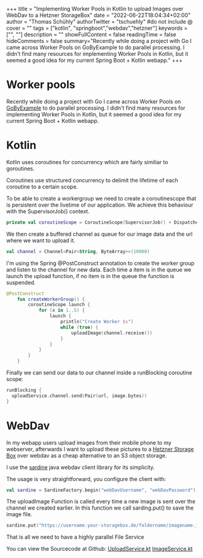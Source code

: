+++
title = "Implementing Worker Pools in Kotlin to upload Images over WebDav to a Hetzner StorageBox"
date = "2022-06-22T18:04:34+02:00"
author = "Thomas Schühly"
authorTwitter = "tschuehly" #do not include @
cover = ""
tags = ["kotlin", "springboot","webdav","hetzner"]
keywords = ["", ""]
description = ""
showFullContent = false
readingTime = false
hideComments = false
summary="Recently while doing a project with Go I came across Worker Pools on GoByExample to do parallel processing. I didn’t find many resources for implementing Worker Pools in Kotlin, but it seemed a good idea for my current Spring Boot + Kotlin webapp."
+++
# Worker pools
Recently while doing a project with Go I came across Worker Pools on [GoByExample](https://gobyexample.com/worker-pools) to do parallel processing. I didn't find many resources for implementing Worker Pools in Kotlin, but it seemed a good idea for my current Spring Boot + Kotlin webapp.

# Kotlin
Kotlin uses coroutines for concurrency which are fairly similiar to goroutines.

Coroutines use structured concurrency to delimit the lifetime of each coroutine to a certain scope.

To be able to create a workergroup we need to create a coroutinescope that is persistent over the livetime of our application. We achieve this behaviour with the SupervisorJob() context.

```kotlin
private val coroutineScope = CoroutineScope(SupervisorJob() + Dispatchers.Default)
```

We then create a buffered channel as queue for our image data and the url where we want to upload it.

```kotlin
val channel = Channel<Pair<String, ByteArray>>(10000)
```

I'm using the Spring @PostConstruct annotation to create the worker group and listen to the channel for new data.
Each time a item is in the queue we launch the upload function, if no item is in the queue the function is suspended.

```kotlin
@PostConstruct
    fun createWorkerGroup() {
        coroutineScope.launch {
            for (x in 1..5) {
                launch {
                    println("Create Worker $x")
                    while (true) {
                        uploadImage(channel.receive())
                    }
                }
            }
        }
    }
```

Finally we can send our data to our channel inside a runBlocking coroutine scope:

```kotlin
runBlocking {
  uploadService.channel.send(Pair(url, image.bytes))
}
```


# WebDav

In my webapp users upload images from their mobile phone to my webserver, afterwards I want to upload these pictures to a [Hetzner Storage Box](https://www.hetzner.com/storage/storage-box) over webdav as a cheap alternative to an S3 object storage.

I use the [sardine](https://github.com/lookfirst/sardine) java webdav client library for its simplicity.

The usage is very straightforward, you configure the client with:

```kotlin
val sardine = SardineFactory.begin("webDavUsername", "webDavPassword")
```

The uploadImage Function is called every time a new image is sent over the channel we created earlier. In this function we call sarding.put() to save the image file.

```kotlin
sardine.put("https://username.your-storagebox.de/foldername/imagename.jpg", ImageByteArray)
```

That is all we need to have a highly parallel File Service

You can view the Sourcecode at Github: [UploadService.kt](https://github.com/tschuehly/weddingGame/blob/master/src/main/kotlin/de/tschuehly/weddingGame/service/UploadService.kt#L40=) [ImageService.kt](https://github.com/tschuehly/weddingGame/blob/512ace07fa1d0a57253b63bbb5cbf5ab3880e151/src/main/kotlin/de/tschuehly/weddingGame/service/ImageService.kt#L19)



